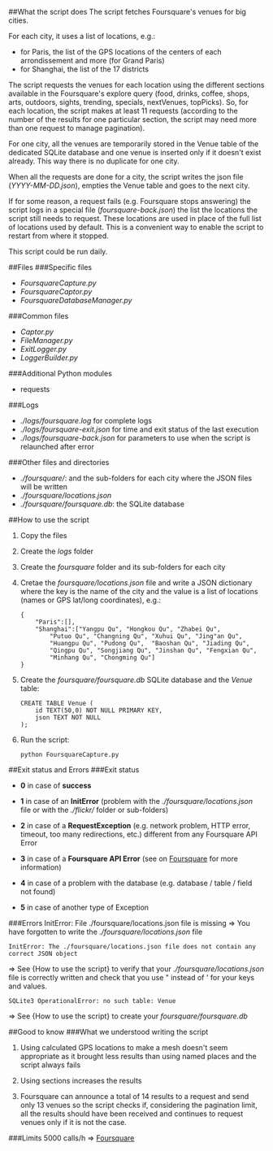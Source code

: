 ##What the script does
The script fetches Foursquare's venues for big cities.

For each city, it uses a list of locations, e.g.:

-	for Paris, the list of the GPS locations of the centers of each arrondissement and more (for Grand Paris)
-	for Shanghai, the list of the 17 districts

The script requests the venues for each location using the different sections available in the Foursquare's explore query (food, drinks, coffee, shops, arts, outdoors, sights, trending, specials, nextVenues, topPicks). So, for each location, the script makes at least 11 requests (according to the number of the results for one particular section, the script may need more than one request to manage pagination).

For one city, all the venues are temporarily stored in the Venue table of the dedicated SQLite database and one venue is inserted only if it doesn't exist already. This way there is no duplicate for one city.

When all the requests are done for a city, the script writes the json file (_YYYY-MM-DD.json_), empties the Venue table and goes to the next city.

If for some reason, a request fails (e.g. Foursquare stops answering) the script logs in a special file (_foursquare-back.json_) the list the locations the script still needs to request. These locations are used in place of the full list of locations used by default. This is a convenient way to enable the script to restart from where it stopped.

This script could be run daily.

##Files
###Specific files
-	_FoursquareCapture.py_
-	_FoursquareCaptor.py_
-	_FoursquareDatabaseManager.py_

###Common files
-	_Captor.py_
-	_FileManager.py_
-	_ExitLogger.py_
-	_LoggerBuilder.py_

###Additional Python modules
-	requests

###Logs
-	_./logs/foursquare.log_ for complete logs 
-	_./logs/foursquare-exit.json_ for time and exit status of the last execution
-	_./logs/foursquare-back.json_ for parameters to use when the script is relaunched after error

###Other files and directories
-	_./foursquare/_: and the sub-folders for each city where the JSON files will be written
-	_./foursquare/locations.json_
-	_./foursquare/foursquare.db_: the SQLite database


##How to use the script
1.	Copy the files
2.	Create the _logs_ folder
3.	Create the _foursquare_ folder and its sub-folders for each city
4.	Cretae the _foursquare/locations.json_ file and write a JSON dictionary where the key is the name of the city and the value is a list of locations (names or GPS lat/long coordinates), e.g.:
		
		{
			"Paris":[],
			"Shanghai":["Yangpu Qu", "Hongkou Qu", "Zhabei Qu",
				"Putuo Qu", "Changning Qu", "Xuhui Qu", "Jing"an Qu",
				"Huangpu Qu", "Pudong Qu", 	"Baoshan Qu", "Jiading Qu",
				"Qingpu Qu", "Songjiang Qu", "Jinshan Qu", "Fengxian Qu",
				"Minhang Qu", "Chongming Qu"]
		}

5.	Create the _foursquare/foursquare.db_ SQLite database and the _Venue_ table:

		CREATE TABLE Venue (
			id TEXT(50,0) NOT NULL PRIMARY KEY,
			json TEXT NOT NULL
		);


6.	Run the script:

		python FoursquareCapture.py
		
##Exit status and Errors
###Exit status
-	**0** in case of **success**

-	**1** in case of an **InitError** (problem with the _./foursquare/locations.json_ file or with the _./flickr/_ folder or sub-folders)

-	**2** in case of a **RequestException** (e.g. network problem, HTTP error, timeout, too many redirections, etc.) different from any Foursquare API Error

-	**3** in case of a **Foursquare API Error** (see on [Foursquare](https://developer.foursquare.com/overview/responses) for more information)

-	**4** in case of a problem with the database (e.g. database / table / field not found)

-	**5** in case of another type of Exception

###Errors
	InitError: File ./foursquare/locations.json file is missing
=> You have forgotten to write the _./foursquare/locations.json_ file

	InitError: The ./foursquare/locations.json file does not contain any correct JSON object
=> See {How to use the script} to verify that your _./foursquare/locations.json_ file is correctly written and check that you use " instead of ' for your keys and values.

	SQLite3 OperationalError: no such table: Venue
=> See {How to use the script} to create your _foursquare/foursquare.db_

##Good to know
###What we understood writing the script
1.	Using calculated GPS locations to make a mesh doesn't seem appropriate as it brought less results than using named places and the script always fails

2.	Using sections increases the results

3.	Foursquare can announce a total of 14 results to a request and send only 13 venues so the script checks if, considering the pagination limit, all the results should have been received and continues to request venues only if it is not the case.

###Limits
5000 calls/h => [Foursquare](https://developer.foursquare.com/overview/ratelimits)
